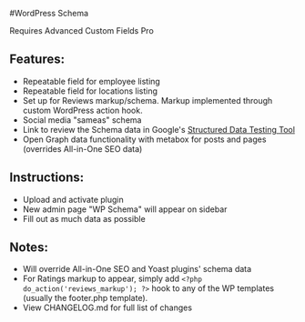 #WordPress Schema

Requires Advanced Custom Fields Pro

## Features:

* Repeatable field for employee listing
* Repeatable field for locations listing
* Set up for Reviews markup/schema. Markup implemented through custom WordPress action hook.
* Social media "sameas" schema
* Link to review the Schema data in Google's [Structured Data Testing Tool](https://search.google.com/structured-data/testing-tool)
* Open Graph data functionality with metabox for posts and pages (overrides All-in-One SEO data)

## Instructions:

* Upload and activate plugin
* New admin page "WP Schema" will appear on sidebar
* Fill out as much data as possible

## Notes:

* Will override All-in-One SEO and Yoast plugins' schema data
* For Ratings markup to appear, simply add `<?php do_action('reviews_markup'); ?>` hook to any of the WP templates (usually the footer.php template).
* View CHANGELOG.md for full list of changes
